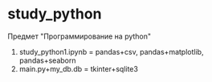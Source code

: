 # study_python
Предмет "Программирование на python"
1. study_python1.ipynb = pandas+csv, pandas+matplotlib, pandas+seaborn
2. main.py+my_db.db = tkinter+sqlite3
